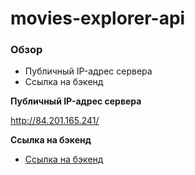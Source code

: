 # movies-explorer-api

### Обзор
* Публичный IP-адрес сервера
* Ссылка на бэкенд

**Публичный IP-адрес сервера**

http://84.201.165.241/

**Ссылка на бэкенд**

* [Ссылка на бэкенд](http://api.ailushka.diploma.nomoredomains.icu/)
